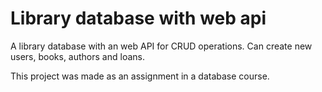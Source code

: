 # Library database with web api

A library database with an web API for CRUD operations. Can create new users, books, authors and loans.

This project was made as an assignment in a database course.
